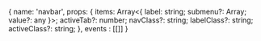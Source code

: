 {
    name: 'navbar',
    props: {
        items: Array<{ label: string; submenu?: Array<any>; value?: any }>;
    activeTab?: number;
    navClass?: string;
    labelClass?: string;
    activeClass?: string;
    },
    events : [[]]
}